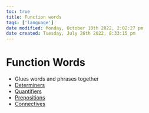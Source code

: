 ```yaml
---
toc: true
title: Function words
tags: ['language']
date modified: Monday, October 10th 2022, 2:02:27 pm
date created: Tuesday, July 26th 2022, 8:33:15 pm
---
```


# Function Words
- Glues words and phrases together
- [Determiners](Determiners.md)
- [Quantifiers](Quantifiers.md)
- [Prepositions](Prepositions.md)
- [Connectives](Connectives.md)



